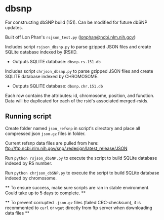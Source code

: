 # dbsnp
For constructing dbSNP build (151). Can be modified for future dbSNP updates.

Built off Lon Phan's `rsjson_test.py` (lonphan@ncbi.nlm.nih.gov)

Includes script `rsjson_dbsnp.py` to parse gzipped JSON files and create SQLite database indexed by (RS)ID.

- Outputs SQLITE database: `dbsnp.rs.151.db`

Includes script `chrjson_dbsnp.py` to parse gzipped JSON files and create SQLITE database indexed by CHROMOSOME. 

- Outputs SQLITE database: `dbsnp.chr.151.db`
  
Each row contains the attributes: id, chromosome, position, and function. Data will be duplicated for each of the rsid's associated merged-rsids. 

## Running script

Create folder named `json_refsnp` in script's directory and place all compressed json `json.gz` files in folder.

Current refsnp data files are pulled from here: ftp://ftp.ncbi.nlm.nih.gov/snp/.redesign/latest_release/JSON

Run `python rsjson_dbSNP.py` to execute the script to build SQLite database indexed by RS number.

Run `python chrjson_dbSNP.py` to execute the script to build SQLite database indexed by chromosome.

** To ensure success, make sure scripts are ran in stable environment. Could take up to 5 days to complete. **

** To prevent corrupted `.json.gz` files (failed CRC-checksum), it is recommented to `curl` or `wget` directly from ftp server when downloading data files **